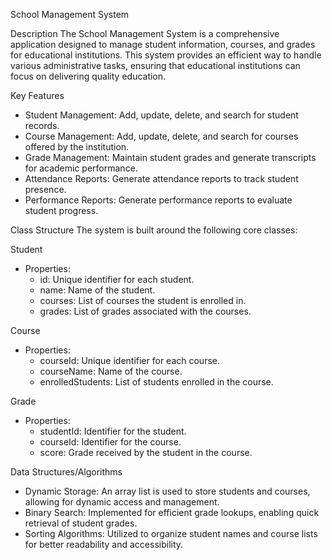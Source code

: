 School Management System

Description
The School Management System is a comprehensive application designed to manage student information, courses, and grades for educational institutions. This system provides an efficient way to handle various administrative tasks, ensuring that educational institutions can focus on delivering quality education.

Key Features
- Student Management: Add, update, delete, and search for student records.
- Course Management: Add, update, delete, and search for courses offered by the institution.
- Grade Management: Maintain student grades and generate transcripts for academic performance.
- Attendance Reports: Generate attendance reports to track student presence.
- Performance Reports: Generate performance reports to evaluate student progress.

Class Structure
The system is built around the following core classes:

Student
- Properties:
  - id: Unique identifier for each student.
  - name: Name of the student.
  - courses: List of courses the student is enrolled in.
  - grades: List of grades associated with the courses.

Course
- Properties:
  - courseId: Unique identifier for each course.
  - courseName: Name of the course.
  - enrolledStudents: List of students enrolled in the course.

Grade
- Properties:
  - studentId: Identifier for the student.
  - courseId: Identifier for the course.
  - score: Grade received by the student in the course.

Data Structures/Algorithms
- Dynamic Storage: An array list is used to store students and courses, allowing for dynamic access and management.
- Binary Search: Implemented for efficient grade lookups, enabling quick retrieval of student grades.
- Sorting Algorithms: Utilized to organize student names and course lists for better readability and accessibility.
